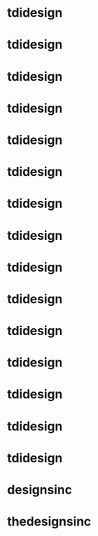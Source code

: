 # tdidesign
# tdidesign
# tdidesign
# tdidesign
# tdidesign
# tdidesign
# tdidesign
# tdidesign
# tdidesign
# tdidesign
# tdidesign
# tdidesign
# tdidesign
# tdidesign
# tdidesign
# designsinc
# thedesignsinc

